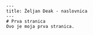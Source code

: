     ---
    title: Željan Deak - naslovnica
    ---
    # Prva stranica
    Ovo je moja prva stranica.

